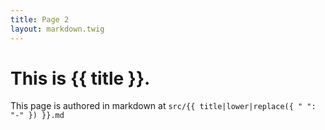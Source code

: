 ```yaml
---
title: Page 2
layout: markdown.twig
---
```


# This is {{ title }}.

This page is authored in markdown at `src/{{ title|lower|replace({ " ": "-" }) }}.md`

